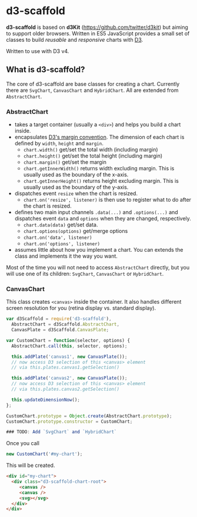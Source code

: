 # d3-scaffold

**d3-scaffold** is based on **d3Kit** (https://github.com/twitter/d3kit) but aiming to support older browsers. Written in ES5 JavaScript provides a small set of classes to build *reusable* and *responsive* charts with [D3](https://github.com/mbostock/d3).

Written to use with D3 v4.

## What is d3-scaffold?

The core of d3-scaffold are base classes for creating a chart. Currently there are `SvgChart`, `CanvasChart` and `HybridChart`. All are extended from `AbstractChart`.

### AbstractChart

* takes a target container (usually a `<div>`) and helps you build a chart inside.
* encapsulates [D3's margin convention](http://bl.ocks.org/mbostock/3019563). The dimension of each chart is defined by `width`, `height` and `margin`.
  * `chart.width()` get/set the total width (including margin)
  * `chart.height()` get/set the total height (including margin)
  * `chart.margin()` get/set the margin
  * `chart.getInnerWidth()` returns width excluding margin. This is usually used as the boundary of the x-axis.
  * `chart.getInnerHeight()` returns height excluding margin. This is usually used as the boundary of the y-axis.
* dispatches event `resize` when the chart is resized.
  * `chart.on('resize', listener)` is then use to register what to do after the chart is resized.
* defines two main input channels `.data(...)` and `.options(...)` and dispatches event `data` and `options` when they are changed, respectively.
  * `chart.data(data)` get/set data.
  * `chart.options(options)` get/merge options
  * `chart.on('data', listener)`
  * `chart.on('options', listener)`
* assumes little about how you implement a chart. You can extends the class and implements it the way you want.

Most of the time you will not need to access `AbstractChart` directly, but you will use one of its children: `SvgChart`, `CanvasChart` or `HybridChart`.

### CanvasChart

This class creates `<canvas>` inside the container. It also handles different screen resolution for you (retina display vs. standard display).


```javascript
var d3Scaffold = require('d3-scaffold'),
  AbstractChart = d3Scaffold.AbstractChart,
  CanvasPlate = d3Scaffold.CanvasPlate;

var CustomChart = function(selector, options) {
  AbstractChart.call(this, selector, options);

  this.addPlate('canvas1', new CanvasPlate());
  // now access D3 selection of this <canvas> element
  // via this.plates.canvas1.getSelection()

  this.addPlate('canvas2', new CanvasPlate());
  // now access D3 selection of this <canvas> element
  // via this.plates.canvas2.getSelection()

  this.updateDimensionNow();
};

CustomChart.prototype = Object.create(AbstractChart.prototype);
CustomChart.prototype.constructor = CustomChart;

### TODO: Add `SvgChart` and `HybridChart`

```

Once you call

```javascript
new CustomChart('#my-chart');
```

This will be created.

```html
<div id="my-chart">
  <div class="d3-scaffold-chart-root">
  	 <canvas />
  	 <canvas />
  	 <svg></svg>
  </div>
</div>
```
